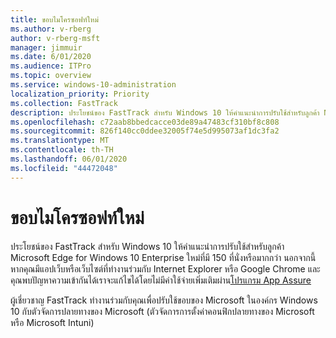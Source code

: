 ```yaml
---
title: ขอบไมโครซอฟท์ใหม่
ms.author: v-rberg
author: v-rberg-msft
manager: jimmuir
ms.date: 6/01/2020
ms.audience: ITPro
ms.topic: overview
ms.service: windows-10-administration
localization_priority: Priority
ms.collection: FastTrack
description: ประโยชน์ของ FastTrack สําหรับ Windows 10 ให้คําแนะนําการปรับใช้สําหรับลูกค้า Microsoft Edge for Windows 10 Enterprise ใหม่ที่มี 150 ที่นั่งหรือมากกว่า
ms.openlocfilehash: c72aab8bbedcacce03de89a47483cf310bf8c808
ms.sourcegitcommit: 826f140cc0ddee32005f74e5d995073af1dc3fa2
ms.translationtype: MT
ms.contentlocale: th-TH
ms.lasthandoff: 06/01/2020
ms.locfileid: "44472048"
---
```

# <a name="the-new-microsoft-edge"></a>ขอบไมโครซอฟท์ใหม่

ประโยชน์ของ FastTrack สําหรับ Windows 10 ให้คําแนะนําการปรับใช้สําหรับลูกค้า Microsoft Edge for Windows 10 Enterprise ใหม่ที่มี 150 ที่นั่งหรือมากกว่า นอกจากนี้หากคุณมีแอปเว็บหรือเว็บไซต์ที่ทํางานร่วมกับ Internet Explorer หรือ Google Chrome และคุณพบปัญหาความเข้ากันได้เราจะแก้ไขได้โดยไม่มีค่าใช้จ่ายเพิ่มเติมผ่าน[โปรแกรม App Assure](Win-10-app-assure.md)

ผู้เชี่ยวชาญ FastTrack ทํางานร่วมกับคุณเพื่อปรับใช้ขอบของ Microsoft ในองค์กร Windows 10 กับตัวจัดการปลายทางของ Microsoft (ตัวจัดการการตั้งค่าคอนฟิกปลายทางของ Microsoft หรือ Microsoft Intuni)


